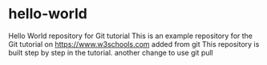 # hello-world
Hello World repository for Git tutorial
This is an example repository for the Git tutorial on https://www.w3schools.com
added from git
This repository is built step by step in the tutorial.
another change to use git pull
